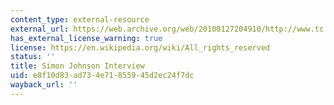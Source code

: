 ```yaml
---
content_type: external-resource
external_url: https://web.archive.org/web/20100127204910/http://www.tc.presencing.com/posts/simon-johnson-interview
has_external_license_warning: true
license: https://en.wikipedia.org/wiki/All_rights_reserved
status: ''
title: Simon Johnson Interview
uid: e8f10d83-ad73-4e71-8559-45d2ec24f7dc
wayback_url: ''
---
```

